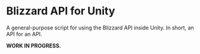 # Blizzard API for Unity

A general-purpose script for using the Blizzard API inside Unity. In short, an API for an API.

**WORK IN PROGRESS.**
